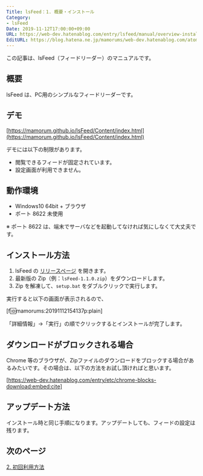 ```yaml
---
Title: lsFeed：1. 概要・インストール
Category:
- lsFeed
Date: 2019-11-12T17:00:00+09:00
URL: https://web-dev.hatenablog.com/entry/lsfeed/manual/overview-install
EditURL: https://blog.hatena.ne.jp/mamorums/web-dev.hatenablog.com/atom/entry/26006613464968174
---
```


この記事は、lsFeed（フィードリーダー）のマニュアルです。


## 概要
lsFeed は、PC用のシンプルなフィードリーダーです。


## デモ
[https://mamorum.github.io/lsFeed/Content/index.html](https://mamorum.github.io/lsFeed/Content/index.html)

デモには以下の制限があります。

- 閲覧できるフィードが固定されています。
- 設定画面が利用できません。


## 動作環境
- Windows10 64bit + ブラウザ
- ポート 8622 未使用

※ ポート 8622 は、端末でサーバなどを起動してなければ気にしなくて大丈夫です。


## インストール方法
1. lsFeed の [リリースページ](https://github.com/mamorum/lsFeed/releases) を開きます。
2. 最新版の Zip（例：`lsFeed-1.1.0.zip`）をダウンロードします。
3. Zip を解凍して、`setup.bat` をダブルクリックで実行します。

実行すると以下の画面が表示されるので、

[f:id:mamorums:20191112154137p:plain]

「詳細情報」→「実行」の順でクリックするとインストールが完了します。


## ダウンロードがブロックされる場合
Chrome 等のブラウザが、Zipファイルのダウンロードをブロックする場合があるみたいです。その場合は、以下の方法をお試し頂ければと思います。

[https://web-dev.hatenablog.com/entry/etc/chrome-blocks-download:embed:cite]


## アップデート方法
インストール時と同じ手順になります。アップデートしても、フィードの設定は残ります。


## 次のページ
[2. 初回利用方法](/entry/lsfeed/manual/first-time)
